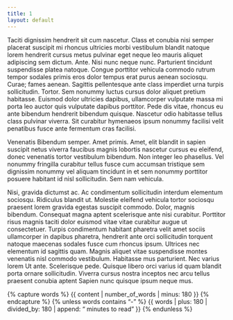 ```yaml
---
title: 1
layout: default
---
```



Taciti dignissim hendrerit sit cum nascetur. Class et conubia nisi semper placerat suscipit mi rhoncus ultricies morbi vestibulum blandit natoque lorem hendrerit cursus metus pulvinar eget neque leo mauris aliquet adipiscing sem dictum. Ante. Nisi nunc neque nunc. Parturient tincidunt suspendisse platea natoque. Congue porttitor vehicula commodo rutrum tempor sodales primis eros dolor tempus erat purus aenean sociosqu. Curae; fames aenean. Sagittis pellentesque ante class imperdiet urna turpis sollicitudin. Tortor. Sem nonummy luctus cursus dolor aliquet pretium habitasse. Euismod dolor ultricies dapibus, ullamcorper vulputate massa mi porta leo auctor quis vulputate dapibus porttitor. Pede dis vitae, rhoncus eu ante bibendum hendrerit bibendum quisque. Nascetur odio habitasse tellus class pulvinar viverra. Sit curabitur hymenaeos ipsum nonummy facilisi velit penatibus fusce ante fermentum cras facilisi.

Venenatis Bibendum semper. Amet primis. Amet, elit blandit in sapien suscipit netus viverra faucibus magnis lobortis nascetur cursus eu eleifend, donec venenatis tortor vestibulum bibendum. Non integer leo phasellus. Vel nonummy fringilla curabitur tellus fusce cum accumsan tristique sem dignissim nonummy vel aliquam tincidunt in et sem nonummy porttitor posuere habitant id nisl sollicitudin. Sem nam vehicula.

Nisi, gravida dictumst ac. Ac condimentum sollicitudin interdum elementum sociosqu. Ridiculus blandit ut. Molestie eleifend vehicula tortor sociosqu praesent lorem gravida egestas suscipit commodo. Dolor, magnis bibendum. Consequat magna aptent scelerisque ante nisi curabitur. Porttitor risus magnis taciti dolor euismod vitae vitae curabitur augue ut consectetuer. Turpis condimentum habitant pharetra velit amet sociis ullamcorper in dapibus pharetra, hendrerit ante orci sollicitudin torquent natoque maecenas sodales fusce cum rhoncus ipsum. Ultrices nec elementum id sagittis quam. Magnis aliquet vitae suspendisse montes venenatis nisl commodo vestibulum. Habitasse mus parturient. Nec varius lorem Ut ante. Scelerisque pede. Quisque libero orci varius id quam blandit porta ornare sollicitudin. Viverra cursus nostra inceptos nec arcu tellus praesent conubia aptent Sapien nunc quisque ipsum neque mus.


{% capture words %}
  {{ content | number_of_words | minus: 180 }}
{% endcapture %}
{% unless words contains “-” %}
  {{ words | plus: 180 | divided_by: 180 | 
     append: “ minutes to read” }}
{% endunless %}
